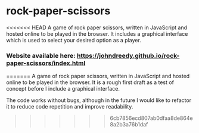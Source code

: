 # rock-paper-scissors
<<<<<<< HEAD
A game of rock paper scissors, written in JavaScript and hosted online to be played in the browser. 
It includes a graphical interface which is used to select your desired option as a player.

### Website available here: https://johndreedy.github.io/rock-paper-scissors/index.html
=======
A game of rock paper scissors, written in JavaScript and hosted online to be played in the browser. It is a rough first draft as a test of concept before I include a graphical interface.

The code works without bugs, although in the future I would like to refactor it to reduce code repetition and improve readability.
>>>>>>> 6cb7856ecd807ab0dfaa8de864e8a2b3a76b1daf
